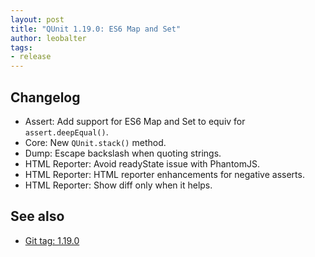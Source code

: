 ```yaml
---
layout: post
title: "QUnit 1.19.0: ES6 Map and Set"
author: leobalter
tags:
- release
---
```


## Changelog

* Assert: Add support for ES6 Map and Set to equiv for `assert.deepEqual()`.
* Core: New `QUnit.stack()` method.
* Dump: Escape backslash when quoting strings.
* HTML Reporter: Avoid readyState issue with PhantomJS.
* HTML Reporter: HTML reporter enhancements for negative asserts.
* HTML Reporter: Show diff only when it helps.

## See also

* [Git tag: 1.19.0](https://github.com/qunitjs/qunit/releases/tag/1.19.0)
